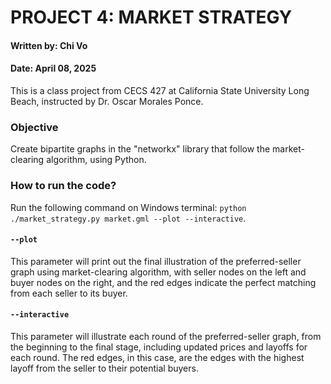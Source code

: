 # PROJECT 4: MARKET STRATEGY
#### Written by: Chi Vo
#### Date: April 08, 2025
This is a class project from CECS 427 at California State University Long Beach, instructed by Dr. Oscar Morales Ponce.


### Objective
Create bipartite graphs in the "networkx" library that follow the market-clearing algorithm, using Python.

### How to run the code?
Run the following command on Windows terminal: `python ./market_strategy.py market.gml --plot --interactive`.


#### `--plot`

This parameter will print out the final illustration of the preferred-seller graph using market-clearing algorithm, with seller nodes on the left and buyer nodes on the right, and the red edges indicate the perfect matching from each seller to its buyer. 

#### `--interactive`

This parameter will illustrate each round of the preferred-seller graph, from the beginning to the final stage, including updated prices and layoffs for each round. The red edges, in this case, are the edges with the highest layoff from the seller to their potential buyers. 

